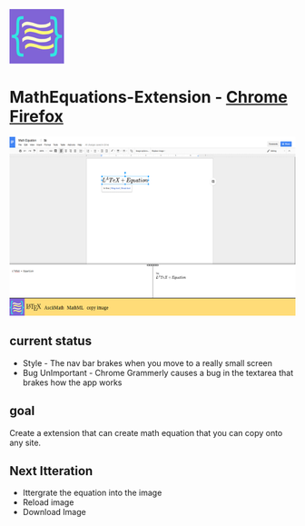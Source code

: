 ![logo for MathEquation Extension](https://github.com/brendena/MathEquations-Extension/blob/master/Img/96x96.png?raw=true)
# MathEquations-Extension - [Chrome](https://chrome.google.com/webstore/detail/math-equations/fkioioejambaepmmpepneigdadjpfamh?hl=en) [Firefox](https://addons.mozilla.org/en-US/firefox/addon/math-equations-anywhere)




![example](https://github.com/brendena/MathEquations-Extension/blob/master/Img/exampleScreenShotGoogleDocs.png?raw=true)

## current status 
* Style - The nav bar brakes when you move to a really small screen
* Bug UnImportant - Chrome Grammerly causes a bug in the textarea that brakes how the app works

## goal
Create a extension that can create math equation that you can copy onto any site.

## Next Itteration
* Ittergrate the equation into the image
* Reload image
* Download Image


